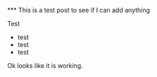 *** This is a test post to see if I can add anything

Test

* test
* test
* test

Ok looks like it is working.
